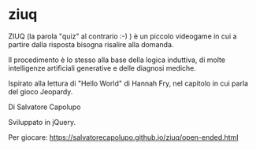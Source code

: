 # ziuq

ZIUQ (la parola "quiz" al contrario :-) ) è un piccolo videogame in cui a partire dalla risposta bisogna risalire alla domanda.

Il procedimento è lo stesso alla base della logica induttiva, di molte intelligenze artificiali generative e delle diagnosi mediche.

Ispirato alla lettura di "Hello World" di Hannah Fry, nel capitolo in cui parla del gioco Jeopardy. 

Di Salvatore Capolupo

Sviluppato in jQuery. 

Per giocare:
https://salvatorecapolupo.github.io/ziuq/open-ended.html
